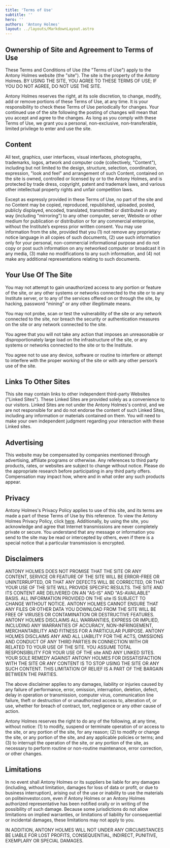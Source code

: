 ```yaml
---
title: 'Terms of Use'
subtitle: ''
hero: ''
authors: 'Antony Holmes'
layout: ../layouts/MarkdownLayout.astro
---
```


## Ownership of Site and Agreement to Terms of Use

These Terms and Conditions of Use (the "Terms of Use") apply to the Antony Holmes website (the "site"). The site is the property of the Antony Holmes. BY USING THE SITE, YOU AGREE TO THESE TERMS OF USE; IF YOU DO NOT AGREE, DO NOT USE THE SITE.

Antony Holmes reserves the right, at its sole discretion, to change, modify, add or remove portions of these Terms of Use, at any time. It is your responsibility to check these Terms of Use periodically for changes. Your continued use of the site following the posting of changes will mean that you accept and agree to the changes. As long as you comply with these Terms of Use, we grant you a personal, non-exclusive, non-transferable, limited privilege to enter and use the site.

## Content

All text, graphics, user interfaces, visual interfaces, photographs, trademarks, logos, artwork and computer code (collectively, "Content"), including but not limited to the design, structure, selection, coordination, expression, "look and feel" and arrangement of such Content, contained on the site is owned, controlled or licensed by or to the Antony Holmes, and is protected by trade dress, copyright, patent and trademark laws, and various other intellectual property rights and unfair competition laws.

Except as expressly provided in these Terms of Use, no part of the site and no Content may be copied, reproduced, republished, uploaded, posted, publicly displayed, encoded, translated, transmitted or distributed in any way (including "mirroring") to any other computer, server, Website or other medium for publication or distribution or for any commercial enterprise, without the Institute’s express prior written consent. You may use information from the site, provided that you (1) not remove any proprietary notice language in all copies of such documents, (2) use such information only for your personal, non-commercial informational purpose and do not copy or post such information on any networked computer or broadcast it in any media, (3) make no modifications to any such information, and (4) not make any additional representations relating to such documents.

## Your Use Of The Site

You may not attempt to gain unauthorized access to any portion or feature of the site, or any other systems or networks connected to the site or to any Institute server, or to any of the services offered on or through the site, by hacking, password "mining" or any other illegitimate means.

You may not probe, scan or test the vulnerability of the site or any network connected to the site, nor breach the security or authentication measures on the site or any network connected to the site.

You agree that you will not take any action that imposes an unreasonable or disproportionately large load on the infrastructure of the site, or any systems or networks connected to the site or to the Institute.

You agree not to use any device, software or routine to interfere or attempt to interfere with the proper working of the site or with any other person’s use of the site.

<!-- ## Investment Advice

All content is published for entertainment purposes and DOES NOT constitute financial, legal, or tax advice. The content is not personal to you and does not take into account your personal circumstances. The website does not assess the suitability or appropriateness of any investment in light of your personal circumstances, including your knowledge and understanding, financial strength, tax liability or appetite for risk.

The website does not act as an investment advisor or advocate the purchase or sale of any particular security or investment. If you need guidance on interpreting the content on the Website given your personal circumstances, you should seek independent advice from appropriate qualified professionals.

Investment markets have inherent risks and there is no guarantee of future profits, or even a return of your investment. Past performances does not assure future results. Investors must be able to afford to lose their entire investment. Specifically, certain investments are only for accredited investors who are familiar with and willing to accept the high risk associated with private investments. Securities sold through private placements are not publicly traded and, therefore, are less liquid, and may be subject to holding period requirements.

The information generally available on the website DOES NOT constitute recommendations, solicitations, or offers to buy or sell any securities, options, other financial instruments or other assets, or provide any investment advice or service. The materials is for general information only and is not intended to be relied upon by users in making (or not making) certain investment decisions. The website tries to ensure that the content and materials are up to date and accurate, but does not guarantee the accuracy of the information. Users are encouraged to perform their own research, investigation and due diligence. -->

## Links To Other Sites

This site may contain links to other independent third-party Websites ("Linked Sites"). These Linked Sites are provided solely as a convenience to our visitors. Linked Sites are not under the Antony Holmes's control, and we are not responsible for and do not endorse the content of such Linked Sites, including any information or materials contained on them. You will need to make your own independent judgment regarding your interaction with these Linked sites.

## Advertising

This website may be compensated by companies mentioned through advertising, affiliate programs or otherwise. Any references to third party products, rates, or websites are subject to change without notice. Please do the appropriate research before participating in any third party offers. Compensation may impact how, where and in what order any such products appear.

## Privacy

Antony Holmes's Privacy Policy applies to use of this site, and its terms are made a part of these Terms of Use by this reference. To view the Antony Holmes Privacy Policy, click [here](/privacy). Additionally, by using the site, you acknowledge and agree that Internet transmissions are never completely private or secure. You understand that any message or information you send to the site may be read or intercepted by others, even if there is a special notice that a particular transmission is encrypted.




## Disclaimers

ANTONY HOLMES DOES NOT PROMISE THAT THE SITE OR ANY CONTENT, SERVICE OR FEATURE OF THE SITE WILL BE ERROR-FREE OR UNINTERRUPTED, OR THAT ANY DEFECTS WILL BE CORRECTED, OR THAT YOUR USE OF THE SITE WILL PROVIDE SPECIFIC RESULTS. THE SITE AND ITS CONTENT ARE DELIVERED ON AN "AS-IS" AND "AS-AVAILABLE" BASIS. ALL INFORMATION PROVIDED ON THE site IS SUBJECT TO CHANGE WITHOUT NOTICE. ANTONY HOLMES CANNOT ENSURE THAT ANY FILES OR OTHER DATA YOU DOWNLOAD FROM THE SITE WILL BE FREE OF VIRUSES OR CONTAMINATION OR DESTRUCTIVE FEATURES. ANTONY HOLMES DISCLAIMS ALL WARRANTIES, EXPRESS OR IMPLIED, INCLUDING ANY WARRANTIES OF ACCURACY, NON-INFRINGEMENT, MERCHANTABILITY AND FITNESS FOR A PARTICULAR PURPOSE. ANTONY HOLMES DISCLAIMS ANY AND ALL LIABILITY FOR THE ACTS, OMISSIONS AND CONDUCT OF ANY THIRD PARTIES IN CONNECTION WITH OR RELATED TO YOUR USE OF THE SITE. YOU ASSUME TOTAL RESPONSIBILITY FOR YOUR USE OF THE site AND ANY LINKED SITES. YOUR SOLE REMEDY AGAINST ANTONY HOLMES FOR DISSATISFACTION WITH THE SITE OR ANY CONTENT IS TO STOP USING THE SITE OR ANY SUCH CONTENT. THIS LIMITATION OF RELIEF IS A PART OF THE BARGAIN BETWEEN THE PARTIES.

The above disclaimer applies to any damages, liability or injuries caused by any failure of performance, error, omission, interruption, deletion, defect, delay in operation or transmission, computer virus, communication line failure, theft or destruction of or unauthorized access to, alteration of, or use, whether for breach of contract, tort, negligence or any other cause of action.

Antony Holmes reserves the right to do any of the following, at any time, without notice: (1) to modify, suspend or terminate operation of or access to the site, or any portion of the site, for any reason; (2) to modify or change the site, or any portion of the site, and any applicable policies or terms; and (3) to interrupt the operation of the site, or any portion of the site, as necessary to perform routine or non-routine maintenance, error correction, or other changes.

## Limitations

In no event shall Antony Holmes or its suppliers be liable for any damages (including, without limitation, damages for loss of data or profit, or due to business interruption), arising out of the use or inability to use the materials on politeinvestor.com, even if Antony Holmes or an Antony Holmes authorized representative has been notified orally or in writing of the possibility of such damage. Because some jurisdictions do not allow limitations on implied warranties, or limitations of liability for consequential or incidental damages, these limitations may not apply to you.

IN ADDITION, ANTONY HOLMES WILL NOT UNDER ANY CIRCUMSTANCES BE LIABLE FOR LOST PROFITS, CONSEQUENTIAL, INDIRECT, PUNITIVE, EXEMPLARY OR SPECIAL DAMAGES.